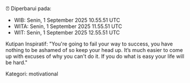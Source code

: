 ⏰ Diperbarui pada:
- WIB: Senin, 1 September 2025 10.55.51 UTC
- WITA: Senin, 1 September 2025 11.55.51 UTC
- WIT: Senin, 1 September 2025 12.55.51 UTC

Kutipan Inspiratif:
"You're going to fail your way to success, you have nothing to be ashamed of so keep your head up. It’s much easier to come up with excuses of why you can't do it. If you do what is easy your life will be hard."


Kategori: motivational

